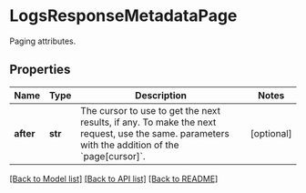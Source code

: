 # LogsResponseMetadataPage

Paging attributes.
## Properties
Name | Type | Description | Notes
------------ | ------------- | ------------- | -------------
**after** | **str** | The cursor to use to get the next results, if any. To make the next request, use the same. parameters with the addition of the &#x60;page[cursor]&#x60;. | [optional] 

[[Back to Model list]](README.md#documentation-for-models) [[Back to API list]](README.md#documentation-for-api-endpoints) [[Back to README]](README.md)


